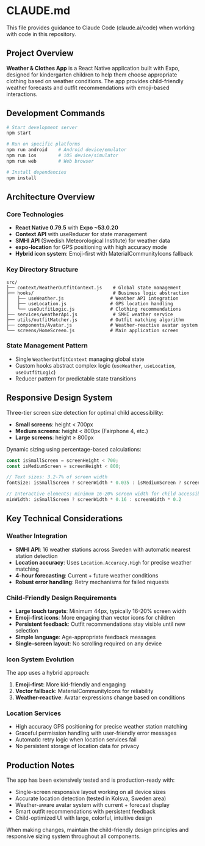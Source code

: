 # CLAUDE.md

This file provides guidance to Claude Code (claude.ai/code) when working with code in this repository.

## Project Overview

**Weather & Clothes App** is a React Native application built with Expo, designed for kindergarten children to help them choose appropriate clothing based on weather conditions. The app provides child-friendly weather forecasts and outfit recommendations with emoji-based interactions.

## Development Commands

```bash
# Start development server
npm start

# Run on specific platforms
npm run android    # Android device/emulator
npm run ios        # iOS device/simulator  
npm run web        # Web browser

# Install dependencies
npm install
```

## Architecture Overview

### Core Technologies
- **React Native 0.79.5** with **Expo ~53.0.20**
- **Context API** with useReducer for state management
- **SMHI API** (Swedish Meteorological Institute) for weather data
- **expo-location** for GPS positioning with high accuracy mode
- **Hybrid icon system**: Emoji-first with MaterialCommunityIcons fallback

### Key Directory Structure
```
src/
├── context/WeatherOutfitContext.js    # Global state management
├── hooks/                             # Business logic abstraction
│   ├── useWeather.js                 # Weather API integration
│   ├── useLocation.js                # GPS location handling
│   └── useOutfitLogic.js             # Clothing recommendations
├── services/weatherApi.js             # SMHI weather service
├── utils/outfitMatcher.js            # Outfit matching algorithm
├── components/Avatar.js              # Weather-reactive avatar system
└── screens/HomeScreen.js             # Main application screen
```

### State Management Pattern
- Single `WeatherOutfitContext` managing global state
- Custom hooks abstract complex logic (`useWeather`, `useLocation`, `useOutfitLogic`)
- Reducer pattern for predictable state transitions

## Responsive Design System

Three-tier screen size detection for optimal child accessibility:
- **Small screens**: height < 700px
- **Medium screens**: height < 800px (Fairphone 4, etc.)
- **Large screens**: height ≥ 800px

Dynamic sizing using percentage-based calculations:
```javascript
const isSmallScreen = screenHeight < 700;
const isMediumScreen = screenHeight < 800;

// Text sizes: 3.2-7% of screen width
fontSize: isSmallScreen ? screenWidth * 0.035 : isMediumScreen ? screenWidth * 0.04 : screenWidth * 0.05

// Interactive elements: minimum 16-20% screen width for child accessibility
minWidth: isSmallScreen ? screenWidth * 0.16 : screenWidth * 0.2
```

## Key Technical Considerations

### Weather Integration
- **SMHI API**: 16 weather stations across Sweden with automatic nearest station detection
- **Location accuracy**: Uses `Location.Accuracy.High` for precise weather matching
- **4-hour forecasting**: Current + future weather conditions
- **Robust error handling**: Retry mechanisms for failed requests

### Child-Friendly Design Requirements
- **Large touch targets**: Minimum 44px, typically 16-20% screen width
- **Emoji-first icons**: More engaging than vector icons for children
- **Persistent feedback**: Outfit recommendations stay visible until new selection
- **Simple language**: Age-appropriate feedback messages
- **Single-screen layout**: No scrolling required on any device

### Icon System Evolution
The app uses a hybrid approach:
1. **Emoji-first**: More kid-friendly and engaging
2. **Vector fallback**: MaterialCommunityIcons for reliability
3. **Weather-reactive**: Avatar expressions change based on conditions

### Location Services
- High accuracy GPS positioning for precise weather station matching
- Graceful permission handling with user-friendly error messages
- Automatic retry logic when location services fail
- No persistent storage of location data for privacy

## Production Notes

The app has been extensively tested and is production-ready with:
- Single-screen responsive layout working on all device sizes
- Accurate location detection (tested in Kolsva, Sweden area)
- Weather-aware avatar system with current + forecast display
- Smart outfit recommendations with persistent feedback
- Child-optimized UI with large, colorful, intuitive design

When making changes, maintain the child-friendly design principles and responsive sizing system throughout all components.